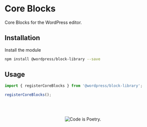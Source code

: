 # Core Blocks

Core Blocks for the WordPress editor.

## Installation

Install the module

```bash
npm install @wordpress/block-library --save
```

## Usage

```js
import { registerCoreBlocks } from '@wordpress/block-library';

registerCoreBlocks();
```

<br/><br/><p align="center"><img src="https://s.w.org/style/images/codeispoetry.png?1" alt="Code is Poetry." /></p>
